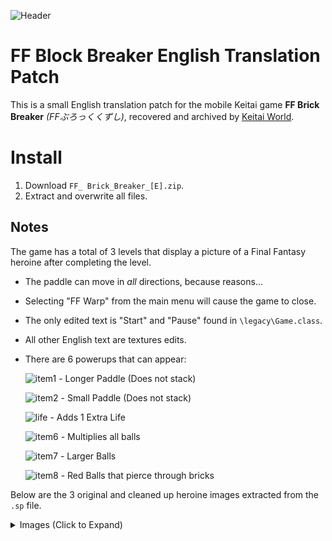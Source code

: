 ![Header](https://github.com/user-attachments/assets/8d84fe7f-eed3-418f-88a1-71d515ec8304)

# FF Block Breaker English Translation Patch

This is a small English translation patch for the mobile Keitai game **FF Brick Breaker** _(FFぶろっくくずし)_, recovered and archived by [Keitai World](https://keitaiwiki.com/wiki/KeitaiWiki).  

# Install

1. Download `FF_ Brick_Breaker_[E].zip`.
2. Extract and overwrite all files.

## Notes

The game has a total of 3 levels that display a picture of a Final Fantasy heroine after completing the level.

- The paddle can move in _all_ directions, because reasons...

- Selecting "FF Warp" from the main menu will cause the game to close.

- The only edited text is "Start" and "Pause" found in `\legacy\Game.class`.

- All other English text are textures edits.

- There are 6 powerups that can appear:

  ![item1](https://github.com/user-attachments/assets/1460978d-531a-49de-b86e-e0fce700795c) - Longer Paddle (Does not stack)

  ![item2](https://github.com/user-attachments/assets/77a4ac9e-33c2-486f-bc9e-fb314e29158f) - Small Paddle (Does not stack)

  ![life](https://github.com/user-attachments/assets/93ae2d26-0d5f-47b2-a2d4-05637acfd295) - Adds 1 Extra Life

  ![item6](https://github.com/user-attachments/assets/00e85e3e-93ec-49fc-b2dd-c1e3b4b17e60) -  Multiplies all balls

  ![item7](https://github.com/user-attachments/assets/92a9daa9-7816-477a-bf51-d741b4463cfe) - Larger Balls

  ![item8](https://github.com/user-attachments/assets/1e58173f-14a7-4696-a07f-e5d8d709c9ab) - Red Balls that pierce through bricks


Below are the 3 original and cleaned up heroine images extracted from the `.sp` file.

<details>
  <summary>Images (Click to Expand)</summary>
  
![Yuna](https://github.com/user-attachments/assets/20a724e2-c723-4017-94a6-d9a682994898)
<img width="240" height="240" alt="Yuna Denoised" src="https://github.com/user-attachments/assets/11eb338e-fc61-4bac-8bfe-2cf196ae8736" />

![Riona](https://github.com/user-attachments/assets/75ff18e1-f56b-4c68-b8be-3bd9130267f1)
<img width="240" height="240" alt="Riona Denoised" src="https://github.com/user-attachments/assets/ca8389cf-6348-4bec-aec8-c6d8b0050d3a" />

![Eiko](https://github.com/user-attachments/assets/0b5be6f1-f6cf-4dce-835e-2a94d3952e7c)
<img width="240" height="240" alt="Eiko Denoised" src="https://github.com/user-attachments/assets/0fb88941-8a68-4ff9-9ed7-0389efcc02f8" />
</details>

